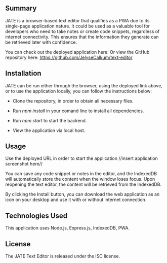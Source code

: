 ## Summary

JATE is a browser-based text editor that qualifies as a PWA due to its single-page application nature. It could be used as a valuable tool for developers who need to take notes or create code snippets, regardless of internet connectivity. This ensures that the information they generate can be retrieved later with confidence.

You can check out the deployed application here: 
Or view the GitHub repository here: https://github.com/JelyseCalkum/text-editor

## Installation

JATE can be run either through the browser, using the deployed link above, or to use the application locally, you can follow the instructions below:

* Clone the repository, in order to obtain all necessary files.

* Run _npm install_ in your comand line to install all dependencies.

* Run _npm start_ to start the backend.

* View the application via local host.

## Usage

Use the deployed URL in order to start the application
 //insert application screenshot here//

You can save any code snippet or notes in the editor, and the IndexedDB will automatically store the content when the window loses focus. Upon reopening the text editor, the content will be retrieved from the IndexedDB.

By clicking the Install button, you can download the web application as an icon on your desktop and use it with or without internet connection.

## Technologies Used

This application uses Node.js, Express.js, IndexedDB, PWA.

## License

The JATE Text Editor is released under the ISC license.